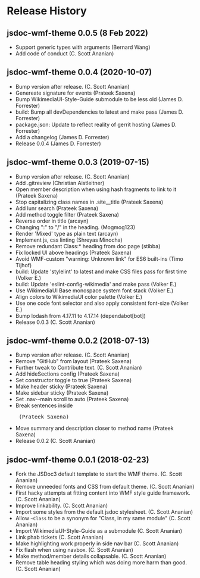 # Release History

## jsdoc-wmf-theme 0.0.5 (8 Feb 2022)
* Support generic types with arguments (Bernard Wang)
* Add code of conduct (C. Scott Ananian)

## jsdoc-wmf-theme 0.0.4 (2020-10-07)
* Bump version after release. (C. Scott Ananian)
* Genereate signature for events (Prateek Saxena)
* Bump WikimediaUI-Style-Guide submodule to be less old (James D. Forrester)
* build: Bump all devDependencies to latest and make pass (James D. Forrester)
* package.json: Update to reflect reality of gerrit hosting (James D. Forrester)
* Add a changelog (James D. Forrester)
* Release 0.0.4 (James D. Forrester)

## jsdoc-wmf-theme 0.0.3 (2019-07-15)
* Bump version after release. (C. Scott Ananian)
* Add .gitreview (Christian Aistleitner)
* Open member description when using hash fragments to link to it (Prateek Saxena)
* Stop capitalizing class names in .site__title (Prateek Saxena)
* Add lunr search (Prateek Saxena)
* Add method toggle filter (Prateek Saxena)
* Reverse order in title (arcayn)
* Changing ":" to "/" in the heading. (Mogmog123)
* Render 'Mixed' type as plain text (arcayn)
* Implement js, css linting (Shreyas Minocha)
* Remove redundant Class:* heading from doc page (stibba)
* Fix locked UI above headings (Prateek Saxena)
* Avoid WMF-custom "warning: Unknown link" for ES6 built-ins (Timo Tijhof)
* build: Update 'stylelint' to latest and make CSS files pass for first time (Volker E.)
* build: Update 'eslint-config-wikimedia' and make pass (Volker E.)
* Use WikimediaUI Base monospace system font stack (Volker E.)
* Align colors to WikimediaUI color palette (Volker E.)
* Use one code font selector and also apply consistent font-size (Volker E.)
* Bump lodash from 4.17.11 to 4.17.14 (dependabot[bot])
* Release 0.0.3 (C. Scott Ananian)

## jsdoc-wmf-theme 0.0.2 (2018-07-13)
* Bump version after release. (C. Scott Ananian)
* Remove "GitHub" from layout (Prateek Saxena)
* Further tweak to Contribute text. (C. Scott Ananian)
* Add hideSections config (Prateek Saxena)
* Set constructor toggle to true (Prateek Saxena)
* Make header sticky (Prateek Saxena)
* Make sidebar sticky (Prateek Saxena)
* Set .nav--main scroll to auto (Prateek Saxena)
* Break sentences inside <pre> (Prateek Saxena)
* Move summary and description closer to method name (Prateek Saxena)
* Release 0.0.2 (C. Scott Ananian)

## jsdoc-wmf-theme 0.0.1 (2018-02-23)
* Fork the JSDoc3 default template to start the WMF theme. (C. Scott Ananian)
* Remove unneeded fonts and CSS from default theme. (C. Scott Ananian)
* First hacky attempts at fitting content into WMF style guide framework. (C. Scott Ananian)
* Improve linkability. (C. Scott Ananian)
* Import some styles from the default jsdoc stylesheet. (C. Scott Ananian)
* Allow `~Class` to be a synonym for "Class, in my same module" (C. Scott Ananian)
* Import WikimediaUI-Style-Guide as a submodule (C. Scott Ananian)
* Link phab tickets (C. Scott Ananian)
* Make highlighting work properly in side nav bar (C. Scott Ananian)
* Fix flash when using navbox. (C. Scott Ananian)
* Make method/member details collapsable. (C. Scott Ananian)
* Remove table heading styling which was doing more harm than good. (C. Scott Ananian)
